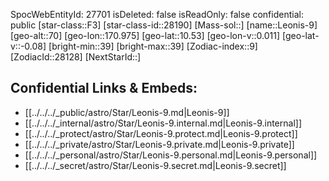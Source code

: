 ﻿---
location: [10.53,-170.975,70]
type: Star
tags:
- astro/Star

---
SpocWebEntityId: 27701
isDeleted: false
isReadOnly: false
confidential: public
[star-class::F3]
[star-class-id::28190]
[Mass-sol::]
[name::Leonis-9]
[geo-alt::70]
[geo-lon::170.975]
[geo-lat::10.53]
[geo-lon-v::0.011]
[geo-lat-v::-0.08]
[bright-min::39]
[bright-max::39]
[Zodiac-index::9]
[ZodiacId::28128]
[NextStarId::]



## Confidential Links & Embeds: 
- [[../../../_public/astro/Star/Leonis-9.md|Leonis-9]] 
- [[../../../_internal/astro/Star/Leonis-9.internal.md|Leonis-9.internal]] 
- [[../../../_protect/astro/Star/Leonis-9.protect.md|Leonis-9.protect]] 
- [[../../../_private/astro/Star/Leonis-9.private.md|Leonis-9.private]] 
- [[../../../_personal/astro/Star/Leonis-9.personal.md|Leonis-9.personal]] 
- [[../../../_secret/astro/Star/Leonis-9.secret.md|Leonis-9.secret]] 
